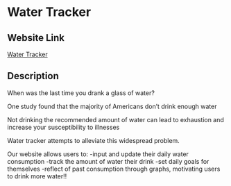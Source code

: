 # Water Tracker

## Website Link
[Water Tracker](https://watertrackerh20.web.app/)

## Description
When was the last time you drank a glass of water?

One study found that the majority of Americans don’t drink enough water

Not drinking the recommended amount of water can lead to exhaustion and increase your susceptibility to illnesses

Water tracker attempts to alleviate this widespread problem.

Our website allows users to:
-input and update their daily water consumption 
-track the amount of water their drink
-set daily goals for themselves
-reflect of past consumption through graphs, motivating users to drink more water!!

